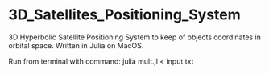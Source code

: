 # 3D_Satellites_Positioning_System
3D Hyperbolic Satellite Positioning System to keep of objects coordinates in orbital space. Written in Julia on MacOS.

Run from terminal with command:           julia mult.jl < input.txt
